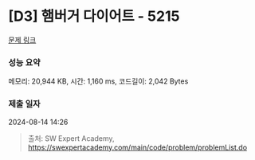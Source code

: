# [D3] 햄버거 다이어트 - 5215 

[문제 링크](https://swexpertacademy.com/main/code/problem/problemDetail.do?contestProbId=AWT-lPB6dHUDFAVT) 

### 성능 요약

메모리: 20,944 KB, 시간: 1,160 ms, 코드길이: 2,042 Bytes

### 제출 일자

2024-08-14 14:26



> 출처: SW Expert Academy, https://swexpertacademy.com/main/code/problem/problemList.do